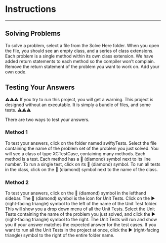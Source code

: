 #  Instructions
----
## Solving Problems

To solve a problem, select a file from the Solve Here folder.
When you open the file, you should see an empty class, and a series of class extensions.
Each problem is a single method within its own class extension.
We have added return statements to each method so the compiler won't complain.
Remove the return statement of the problem you want to work on.
Add your own code.

## Testing Your Answers
⚠️⚠️⚠️
If you try to run this project, you will get a warning.
This project is designed without an executable.
It is simply a bundle of files, and some tests.
⚠️⚠️⚠️

There are two ways to test your answers.

### Method 1

To test your answers, click on the folder named swiftyTests.
Select the file containing the name of the problem set of the problem you just solved.
You will see a class of type XCTestCase, containing many methods.
Each method is a test.
Each method has a  ⃟ (diamond) symbol next to its line number.
To run a single test, click on its  ⃟ (diamond) symbol.
To run all tests in the class, click on the  ⃟ (diamond) symbol next to the name of the class.

### Method 2

To test your answers, click on the  ⃟ (diamond) symbol in the lefthand sidebar.
The  ⃟ (diamond) symbol is the icon for Unit Tests.
Click on the  ▶︎ (right-facing triangle) symbol to the left of the name of the Unit Test folder.
This will show you a drop down menu of all the Unit Tests.
Select the Unit Tests containing the name of the problem you just solved, and click the  ▶︎ (right-facing triangle) symbol to the right.
The Unit Tests will run and show you if your answer matches the expected answer for the test cases.
If you want to run all the Unit Tests in the project at once, click the ▶︎ (right-facing triangle) symbol to the right of the entire folder name.





